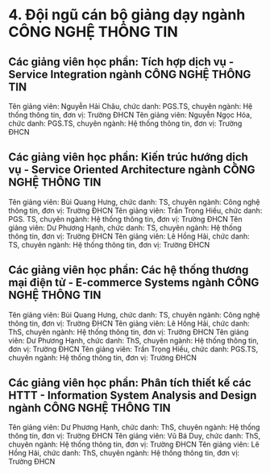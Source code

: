 # 4. Đội ngũ cán bộ giảng dạy ngành CÔNG NGHỆ THÔNG TIN
## Các giảng viên học phần: Tích hợp dịch vụ - Service Integration ngành CÔNG NGHỆ THÔNG TIN
Tên giảng viên: Nguyễn Hải Châu, chức danh: PGS.TS, chuyên ngành: Hệ thống thông tin, đơn vị: Trường ĐHCN
Tên giảng viên: Nguyễn Ngọc Hóa, chức danh: PGS.TS, chuyên ngành: Hệ thống thông tin, đơn vị: Trường ĐHCN
## Các giảng viên học phần: Kiến trúc hướng dịch vụ - Service Oriented Architecture ngành CÔNG NGHỆ THÔNG TIN
Tên giảng viên: Bùi Quang Hưng, chức danh: TS, chuyên ngành: Công nghệ thông tin, đơn vị: Trường ĐHCN
Tên giảng viên: Trần Trọng Hiếu, chức danh: PGS. TS, chuyên ngành: Hệ thống thông tin, đơn vị: Trường ĐHCN
Tên giảng viên: Dư Phương Hạnh, chức danh: TS, chuyên ngành: Hệ thống thông tin, đơn vị: Trường ĐHCN
Tên giảng viên: Lê Hồng Hải, chức danh: TS, chuyên ngành: Hệ thống thông tin, đơn vị: Trường ĐHCN
## Các giảng viên học phần: Các hệ thống thương mại điện tử - E-commerce Systems ngành CÔNG NGHỆ THÔNG TIN
Tên giảng viên: Bùi Quang Hưng, chức danh: TS, chuyên ngành: Công nghệ thông tin, đơn vị: Trường ĐHCN
Tên giảng viên: Lê Hồng Hải, chức danh: ThS, chuyên ngành: Hệ thống thông tin, đơn vị: Trường ĐHCN
Tên giảng viên: Dư Phương Hạnh, chức danh: ThS, chuyên ngành: Hệ thống thông tin, đơn vị: Trường ĐHCN
Tên giảng viên: Trần Trọng Hiếu, chức danh: PGS.TS, chuyên ngành: Hệ thống thông tin, đơn vị: Trường ĐHCN
## Các giảng viên học phần: Phân tích thiết kế các HTTT - Information System Analysis and Design ngành CÔNG NGHỆ THÔNG TIN
Tên giảng viên: Dư Phương Hạnh, chức danh: ThS, chuyên ngành: Hệ thống thông tin, đơn vị: Trường ĐHCN
Tên giảng viên: Vũ Bá Duy, chức danh: ThS, chuyên ngành: Hệ thống thông tin, đơn vị: Trường ĐHCN
Tên giảng viên: Lê Hồng Hải, chức danh: ThS, chuyên ngành: Hệ thống thông tin, đơn vị: Trường ĐHCN
